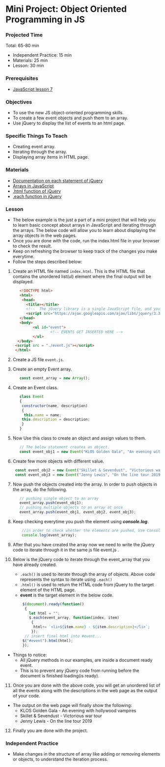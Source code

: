 # Mini Project: Object Oriented Programming in JS

### Projected Time

Total: 65-80 min
- Independent Practice: 15 min
- Materials: 25 min
- Lesson: 30 min

### Prerequisites

- [JavaScript lesson 7](../javascript/javascript-7-oop.md)


### Objectives

- To use the new JS object-oriented programming skills.
- To create a few event objects and push them to an array.
- Use jQuery to display the list of events to an html page.

### Specific Things To Teach

- Creating event array.
- Iterating through the array.
- Displaying array items in HTML page.

### Materials

- [Documentation on each statement of jQuery](http://api.jquery.com/jquery.each/)
- [Arrays in JavaScript](https://developer.mozilla.org/en-US/docs/Web/JavaScript/Reference/Global_Objects/Array)
- [.html function of jQuery](http://api.jquery.com/html/)
- [.each function in jQuery](http://api.jquery.com/jquery.each/)

### Lesson

- The below example is the just a part of a mini project that will help you to learn basic concept about arrays in JavaScript and iterating through the arrays. The below code will allow you to learn about displaying the array objects in the web pages.
- Once you are done with the code, run the index.html file in your browser to check the result.
- Keep on refreshing the browser to keep track of the changes you make everytime.
- Follow the steps described below:

1. Create an HTML file named `index.html`. This is the HTML file that contains the unordered list(ul) element where the final output will be displayed.
   ```html
      <!DOCTYPE html>
      <html>
       <head>
         <title></title>
         <!--  The jQuery library is a single JavaScript file, and you reference it with the HTML.-->
         <script src="https://ajax.googleapis.com/ajax/libs/jquery/3.3.1/jquery.min.js"></script>
      </head>
      <body>
            <ul id="event">
                    <!-- EVENTS GET INSERTED HERE -->
            </ul>
     </body>
    <script src = "./event.js"></script>
    </html>
   ```
2. Create a JS file `event.js`.
3. Create an empty Event array.
   ```javascript
      const event_array = new Array();
   ```
4. Create an Event class.
    ```javascript
       class Event
       {
        constructor(name, description)
        {
         this.name = name;
        this.description = description;
        }
       }
    ```
5. Now Use this class to create an object and assign values to them.
   ```javascript
      // The below statement creates an object.
      const event_obj1 = new Event("KLOS Golden Gala", "An evening with hollywood vampires");
   ```
6. Create few more objects with different value.
   ```javascript
    const event_obj2 = new Event("Skillet & Sevendust", "Victorious war tour");
    const event_obj3 = new Event("Jenny Lewis", "On the line tour 2019");
   ```
7. Now push the objects created into the array. In order to push objects in the array, do the following.
   ```javascript
      // pushing single object to an array
      event_array.push(event_obj1);
      // pushing multiple objects to an array at once
      event_array.push(event_obj1, event_obj2, event_obj3);
   ```
8. Keep checking everytime you push the element using ***console.log***.
   ```javascript
       //in order to check whether the elements are pushed, Use Console.log
       console.log(event_array);
   ```

9. After that you have created the array now we need to write the jQuery code to iterate through it in the same js file event.js .
  
10. Below is the jQuery code to iterate through the event_array that you have already created.
    - `.each()` is used to iterate through the array of objects. Above code represents the syntax to iterate using `.each()`
    - `.html()` is used to return the HTML code from jQuery to the target element of the HTML page.
    - **event** is the target element in the below code.
      ```javascript
       $(document).ready(function()
        {
          let html = "";
          $.each(event_array, function(index, item)
           {
            html+= `<li>${item.name} - ${item.description}</li>`;
           });
        // insert final html into #event...
       $("#event").html(html);
       });
      ```
+ Things to notice:
   - All jQuery methods in our examples, are inside a document ready event.
   - This is to prevent any jQuery code from running before the document is finished loading(is ready).


11. Once you are done with the above code, you will get an unordered list of all the events along with the descriptions in the web page as the output of your code.
  - The output on the web page will finally show the following:
     - KLOS Golden Gala - An evening with hollywood vampires
     - Skillet & Sevendust - Victorious war tour
     - Jenny Lewis - On the line tour 2019
12. Finally you are done with the project.

### Independent Practice

- Make changes in the structure of array like adding or removing elements or objects, to understand the iteration process.
